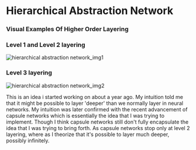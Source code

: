 # Hierarchical Abstraction Network

### Visual Examples Of Higher Order Layering
### Level 1 and Level 2 layering
![hierarchical abstraction network_img1](https://user-images.githubusercontent.com/16980088/38771472-82fc9064-3fe9-11e8-8e98-5b6ed21ce51f.png)
### Level 3 layering
![hierarchical abstraction network_img2](https://user-images.githubusercontent.com/16980088/38771482-9be70e1a-3fe9-11e8-8b1d-080360b7bb86.png)


This is an idea i started working on about a year ago. My intuition told me that it might be possible to layer 'deeper' than we normally layer in neural networks. My intuition was later confirmed with the recent advancement of capsule networks which is essentially the idea that I was trying to implement. Though I think capsule networks still don't fully encapsulate the idea that I was trying to bring forth. As capsule networks stop only at level 2 layering, where as I theorize that it's possible to layer much deeper, possibly infinitely.
